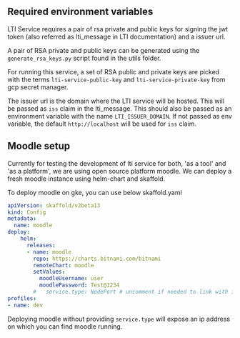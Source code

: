 ## Required environment variables

LTI Service requires a pair of rsa private and public keys for signing the jwt token (also referred as lti_message in LTI documentation) and a issuer url.

A pair of RSA private and public keys can be generated using the `generate_rsa_keys.py` script found in the utils folder.

For running this service, a set of RSA public and private keys are picked with the terms `lti-service-public-key` and `lti-service-private-key` from gcp secret manager.

The issuer url is the domain where the LTI service will be hosted. This will be passed as `iss` claim in the lti_message. This should also be passed as an environment variable with the name `LTI_ISSUER_DOMAIN`. If not passed as env variable, the default `http://localhost` will be used for `iss` claim.


## Moodle setup

Currently for testing the development of lti service for both, 'as a tool' and 'as a platform', we are using open source platform moodle. We can deploy a fresh moodle instance using helm-chart and skaffold.

To deploy moodle on gke, you can use below skaffold.yaml

```yaml
apiVersion: skaffold/v2beta13
kind: Config
metadata:
  name: moodle
deploy:
    helm:
      releases:
      - name: moodle
        repo: https://charts.bitnami.com/bitnami
        remoteChart: moodle
        setValues:
          moodleUsername: user
          moodlePassword: Test@1234
        #   service.type: NodePort # uncomment if needed to link with ingress
profiles:
- name: dev
```

Deploying moodle without providing `service.type` will expose an ip address on which you can find moodle running.
